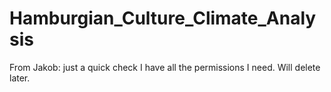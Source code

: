 # Hamburgian_Culture_Climate_Analysis

From Jakob: just a quick check I have all the permissions I need. Will delete later. 
